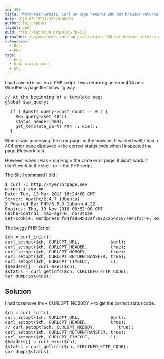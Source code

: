 ```yaml
---
id: 388
title: 'WordPress &#8211; Curl on page returns 200 but browser returns 404'
date: 2018-03-13T17:37:20+00:00
author: leiluspocus
layout: post
guid: http://latrmouh.org/blog/?p=388
permalink: /en/wordpress-curl-on-page-returns-200-but-browser-returns-404/
categories:
  - Bugs
  - PHP
tags:
  - bugs
  - http status code
  - php
---
```

I had a weird issue on a PHP script. I was returning an error 404 on a WordPress page the following way :

<pre class="EnlighterJSRAW" data-enlighter-language="null">// At the beginning of a template page
global $wp_query;

  if ( $posts_query-&gt;post_count == 0 ) {
    $wp_query-&gt;set_404();
    status_header(404);
    get_template_part( 404 ); die();
  }</pre>

When I was accessing the error page on the browser, It worked well, I had a 404 error page displayed + the correct status code when I inspected the page (Network tab).

However, when I was « curl-ing » the same error page, it didn&rsquo;t work. It didn&rsquo;t work in the shell, or in the PHP script.

The Shell command I did :

<pre class="EnlighterJSRAW" data-enlighter-language="null">$ curl -I http://myerrorpage.dev 
HTTP/1.1 200 OK
Date: Tue, 13 Mar 2018 16:24:08 GMT
Server: Apache/2.4.7 (Ubuntu)
X-Powered-By: PHP/5.5.9-1ubuntu4.22
Expires: Thu, 19 Nov 2018 08:52:00 GMT
Cache-control: max-age=0, no-store
Set-Cookie: wordpress_fd4fa864532af79923254c1877e41f25=+; expires=Mon, 13-Mar-2017 16:24:09 GMT; Max-Age=-31536000;</pre>

The buggy PHP Script

<pre class="EnlighterJSRAW" data-enlighter-language="null">$ch = curl_init();
curl_setopt($ch, CURLOPT_URL,            $url);
curl_setopt($ch, CURLOPT_HEADER,         true);
curl_setopt($ch, CURLOPT_NOBODY,         true);
curl_setopt($ch, CURLOPT_RETURNTRANSFER, true);
curl_setopt($ch, CURLOPT_TIMEOUT,        1);
$headers[] = curl_exec($ch);
$status = curl_getinfo($ch, CURLINFO_HTTP_CODE);
var_dump($status);</pre>

## 

## Solution

I had to remove the « CURLOPT_NOBODY » to get the correct status code.

<pre class="EnlighterJSRAW" data-enlighter-language="null">$ch = curl_init();
curl_setopt($ch, CURLOPT_URL,            $url);
curl_setopt($ch, CURLOPT_HEADER,         true);
// curl_setopt($ch, CURLOPT_NOBODY,         true);
curl_setopt($ch, CURLOPT_RETURNTRANSFER, true);
curl_setopt($ch, CURLOPT_TIMEOUT,        1);
$headers[] = curl_exec($ch);
$status = curl_getinfo($ch, CURLINFO_HTTP_CODE);
var_dump($status);</pre>

&nbsp;

<!-- AddThis Advanced Settings generic via filter on the_content -->

<!-- AddThis Share Buttons generic via filter on the_content -->
